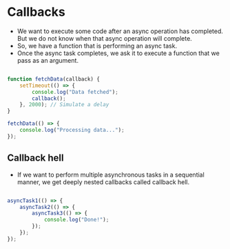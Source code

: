 # Callbacks

- We want to execute some code after an async operation has completed. But we do not know when that async operation will complete.
- So, we have a function that is performing an async task.
- Once the async task completes, we ask it to execute a function that we pass as an argument.

``` javascript

function fetchData(callback) {
    setTimeout(() => {
        console.log("Data fetched");
        callback();
    }, 2000); // Simulate a delay
}

fetchData(() => {
    console.log("Processing data...");
});

```

## Callback hell

- If we want to perform multiple asynchronous tasks in a sequential manner, we get deeply nested callbacks called callback hell.

``` javascript

asyncTask1(() => {
    asyncTask2(() => {
        asyncTask3(() => {
            console.log("Done!");
        });
    });
});

```

